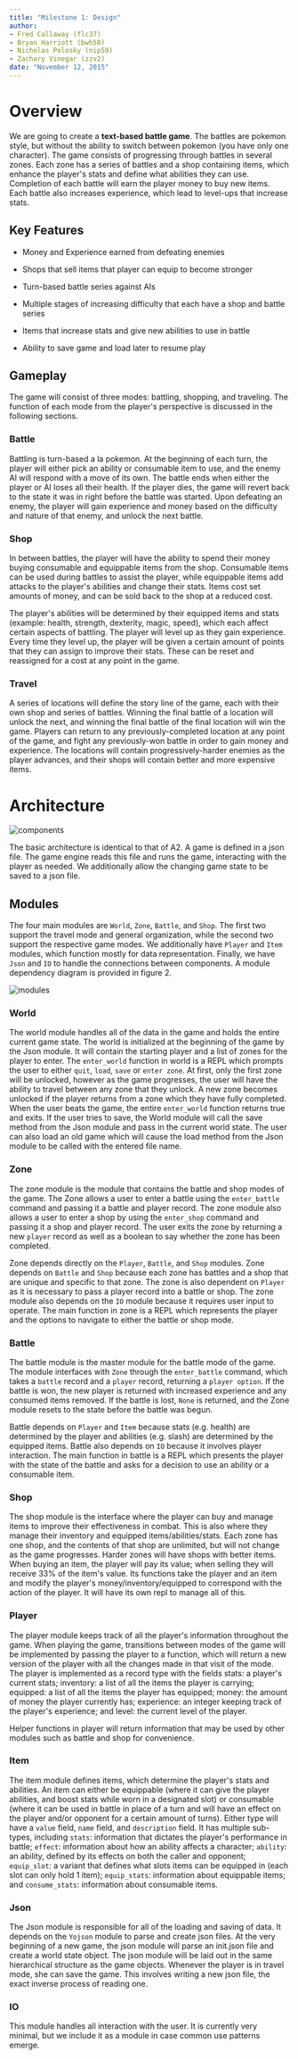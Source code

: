 ```yaml
---
title: "Milestone 1: Design"
author: 
- Fred Callaway (flc37)
- Bryan Harriott (bwh58)
- Nicholas Polosky (nip59)
- Zachary Vinegar (zzv2)
date: "November 12, 2015"
---
```


# Overview

We are going to create a __text-based battle game__. The battles are pokemon style, but without the ability to switch between pokemon (you have only one character). The game consists of progressing through battles in several zones. Each zone has a series of battles and a shop containing items, which enhance the player's stats and define what abilities they can use. Completion of each battle will earn the player money to buy new items. Each battle also increases experience, which lead to level-ups that increase stats.

## Key Features

* Money and Experience earned from defeating enemies

* Shops that sell items that player can equip to become stronger

* Turn-based battle series against AIs

* Multiple stages of increasing difficulty that each have a shop and battle series

* Items that increase stats and give new abilities to use in battle

* Ability to save game and load later to resume play

## Gameplay

The game will consist of three modes: battling, shopping, and traveling. The function of each mode from the player's perspective is discussed in the following sections.

### Battle

Battling is turn-based a la pokemon. At the beginning of each turn, the player will either pick an ability or consumable item to use, and the enemy AI will respond with a move of its own.  The battle ends when either the player or AI loses all their health. If the player dies, the game will revert back to the state it was in right before the battle was started. Upon defeating an enemy, the player will gain experience and money based on the difficulty and nature of that enemy, and unlock the next battle.

### Shop

In between battles, the player will have the ability to spend their money buying consumable and equippable items from the shop. Consumable items can be used during battles to assist the player, while equippable items add attacks to the player's abilities and change their stats. Items cost set amounts of money, and can be sold back to the shop at a reduced cost. 

The player's abilities will be determined by their equipped items and stats (example: health, strength, dexterity, magic, speed), which each affect certain aspects of battling. The player will level up as they gain experience. Every time they level up, the player will be given a certain amount of points that they can assign to improve their stats. These can be reset and reassigned for a cost at any point in the game.

### Travel

A series of locations will define the story line of the game, each with their own shop and series of battles. Winning the final battle of a location will unlock the next, and winning the final battle of the final location will win the game. Players can return to any previously-completed location at any point of the game, and fight any previously-won battle in order to gain money and experience. The locations will contain progressively-harder enemies as the player advances, and their shops will contain better and more expensive items. 

# Architecture

![components](components.png)

The basic architecture is identical to that of A2. A game is defined in a json file. The game engine reads this file and runs the game, interacting with the player as needed. We additionally allow the changing game state to be saved to a json file.

## Modules

The four main modules are `World`, `Zone`, `Battle`, and `Shop`. The first two support the travel mode and general organization, while the second two support the respective game modes. We additionally have `Player` and `Item` modules, which function mostly for data representation. Finally, we have `Json` and `IO` to handle the connections between components. A module dependency diagram is provided in figure 2.

![modules](modules.png)

### World

The world module handles all of the data in the game and holds the entire current game state.  The world is initialized at the beginning of the game by the Json module.  It will contain the starting player and a list of zones for the player to enter. The `enter_world` function in world is a REPL which prompts the user to either `quit`, `load`, `save` or `enter zone`. At first, only the first zone will be unlocked, however as the game progresses, the user will have the ability to travel between any zone that they unlock. A new zone becomes unlocked if the player returns from a zone which they have fully completed. When the user beats the game, the entire `enter_world` function returns true and exits.  If the user tries to save, the World module will call the save method from the Json module and pass in the current world state. The user can also load an old game which will cause the load method from the Json module to be called with the entered file name.

### Zone

The zone module is the module that contains the battle and shop modes of the game. The Zone allows a user to enter a battle using the `enter_battle` command and passing it a battle and player record. The zone module also allows a user to enter a shop by using the `enter_shop` command and passing it a shop and player record. The user exits the zone by returning a new `player` record as well as a boolean to say whether the zone has been completed. 

Zone depends directly on the `Player`, `Battle`, and `Shop` modules. Zone depends on `Battle` and `Shop` because each zone has battles and a shop that are unique and specific to that zone. The zone is also dependent on `Player` as it is necessary to pass a player record into a battle or shop. The zone module also depends on the `IO` module because it requires user input to operate. The main function in zone is a REPL which represents the player and the options to navigate to either the battle or shop mode.

### Battle

The battle module is the master module for the battle mode of the game. The module interfaces with `Zone` through the `enter_battle` command, which takes a `battle` record and a `player` record, returning a `player option`. If the battle is won, the new player is returned with increased experience and any consumed items removed. If the battle is lost, `None` is returned, and the Zone module resets to the state before the battle was begun.

Battle depends on `Player` and `Item` because stats (e.g. health) are determined by the player and abilities (e.g. slash) are determined by the equipped items. Battle also depends on `IO` because it involves player interaction. The main function in battle is a REPL which presents the player with the state of the battle and asks for a decision to use an ability or a consumable item.

### Shop

The shop module is the interface where the player can buy and manage items to improve their effectiveness in combat. This is also where they manage their inventory and equipped items/abilities/stats. Each zone has one shop, and the contents of that shop are unlimited, but will not change as the game progresses. Harder zones will have shops with better items. When buying an item, the player will pay its value; when selling they will receive 33% of the item's value. Its functions take the player and an item and modify the player's money/inventory/equipped to correspond with the action of the player. It will have its own repl to manage all of this.

### Player

The player module keeps track of all the player's information throughout the game. When playing the game, transitions between modes of the game will be implemented by passing the player to a function, which will return a new version of the player with all the changes made in that visit of the mode. The player is implemented as a record type with the fields stats: a player's current stats; inventory: a list of all the items the player is carrying; equipped: a list of all the items the player has equipped;  money: the amount of money the player currently has; experience: an integer keeping track of the player's experience; and level: the current level of the player. 

Helper functions in player will return information that may be used by other modules such as battle and shop for convenience.

### Item

The item module defines items, which determine the player's stats and abilities. An item can either be equippable (where it can give the player abilities, and boost stats while worn in a designated slot) or consumable (where it can be used in battle in place of a turn and will have an effect on the player and/or opponent for a certain amount of turns). Either type will have a `value` field, `name` field, and `description` field. It has multiple sub-types, including `stats`: information that dictates the player's performance in battle; `effect`: information about how an ability affects a character; `ability`: an ability, defined by its effects on both the caller and opponent; `equip_slot`: a variant that defines what slots items can be equipped in (each slot can only hold 1 item); `equip_stats`: information about equippable items; and `consume_stats`: information about consumable items.

### Json

The Json module is responsible for all of the loading and saving of data. It depends on the `Yojson` module to parse and create json files. At the very beginning of a new game, the json module will parse an init.json file and create a world state object. The json module will be laid out in the same hierarchical structure as the game objects. Whenever the player is in travel mode, she can save the game. This involves writing a new json file, the exact inverse process of reading one.

### IO

This module handles all interaction with the user. It is currently very minimal, but we include it as a module in case common use patterns emerge.

